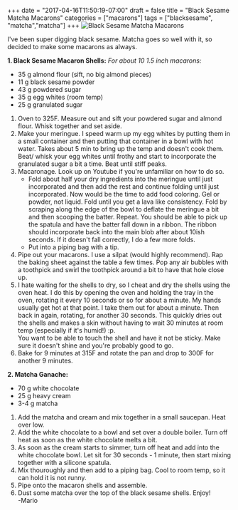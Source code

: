 +++
date = "2017-04-16T11:50:19-07:00"
draft = false
title = "Black Sesame Matcha Macarons"
categories = ["macarons"]
tags = ["blacksesame", "matcha","matcha"]
+++
![Black Sesame Matcha Macarons](https://farm5.staticflickr.com/4232/35465768295_59fc53ad84_h.jpg)

I've been super digging black sesame. Matcha goes so well with it, so decided to make some macarons as always.

**1. Black Sesame Macaron Shells:**  *For about 10 1.5 inch macarons:*  
- 35 g almond flour (sift, no big almond pieces)  
- 11 g black sesame powder
- 43 g powdered sugar    
- 35 g egg whites (room temp)  
- 25 g granulated sugar  

1. Oven to 325F. Measure out and sift your powdered sugar and almond flour. Whisk together and set aside.  
2. Make your meringue. I speed warm up my egg whites by putting them in a small container and then putting that container in a bowl with hot water. Takes about 5 min to bring up the temp and doesn't cook them.  
Beat/ whisk your egg whites until frothy and start to incorporate the granulated sugar a bit a time. Beat until stiff peaks.   
3. Macaronage. Look up on Youtube if you're unfamiliar on how to do so.   
    - Fold about half your dry ingredients into the meringue until just incorporated and then add the rest and continue folding until just incorporated. Now would be the time to add food coloring. Gel or powder, not liquid. Fold until you get a lava like consistency. Fold by scraping along the edge of the bowl to deflate the meringue a bit and then scooping the batter. Repeat. You should be able to pick up the spatula and have the batter fall down in a ribbon. The ribbon should incorporate back into the main blob after about 10ish seconds. If it doesn't fall correctly, I do a few more folds. 
    - Put into a piping bag with a tip.  
4. Pipe out your macarons. I use a silpat (would highly recommend). Rap the baking sheet against the table a few times.  Pop any air bubbles with a toothpick and swirl the toothpick around a bit to have that hole close up.     
5. I hate waiting for the shells to dry, so I cheat and dry the shells using the oven heat. I do this by opening the oven and holding the tray in the oven, rotating it every 10 seconds or so for about a minute. My hands usually get hot at that point. I take them out for about a minute. Then back in again, rotating, for another 30 seconds. This quickly dries out the shells and makes a skin without having to wait 30 minutes at room temp (especially if it's humid!) :p.   
You want to be able to touch the shell and have it not be sticky. Make sure it doesn't shine and you're probably good to go.   
6. Bake for 9 minutes at 315F and rotate the pan and drop to 300F for another 9 minutes.    

**2. Matcha Ganache:**

- 70 g white chocolate
- 25 g heavy cream
- 3-4 g matcha

1. Add the matcha and cream and mix together in a small saucepan. Heat over low.
2. Add the white chocolate to a bowl and set over a double boiler. Turn off heat as soon as the white chocolate melts a bit. 
3. As soon as the cream starts to simmer, turn off heat and add into the white chocolate bowl. Let sit for 30 seconds - 1 minute, then start mixing together with a silicone spatula.
4. Mix thouroughly and then add to a piping bag. Cool to room temp, so it can hold it is not runny.
5. Pipe onto the macaron shells and assemble. 
6. Dust some matcha over the top of the black sesame shells.
Enjoy!  
-Mario